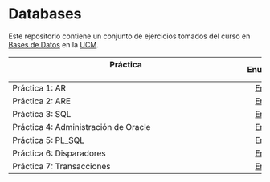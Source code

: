 # Databases

Este repositorio contiene un conjunto de ejercicios tomados del curso en [Bases de Datos](https://www.ucm.es/estudios/grado-matematicas-plan-803273) en la [UCM](https://www.ucm.es/ "Universidad Complutense de Madrid").

| Práctica &nbsp;&nbsp;&nbsp;&nbsp;&nbsp;&nbsp;&nbsp;&nbsp;&nbsp;&nbsp;&nbsp;&nbsp;&nbsp;&nbsp;&nbsp;&nbsp;&nbsp;&nbsp;&nbsp;&nbsp;&nbsp;&nbsp;&nbsp;&nbsp;&nbsp;&nbsp;&nbsp;&nbsp;&nbsp;&nbsp;&nbsp;&nbsp;&nbsp;&nbsp;&nbsp;&nbsp;&nbsp;&nbsp;&nbsp;&nbsp;&nbsp;&nbsp;&nbsp;&nbsp;&nbsp;&nbsp;&nbsp;&nbsp;&nbsp;&nbsp;&nbsp;&nbsp;&nbsp;&nbsp;&nbsp;&nbsp;&nbsp;&nbsp;&nbsp;&nbsp;&nbsp;&nbsp;&nbsp;&nbsp;&nbsp;&nbsp;&nbsp;&nbsp;&nbsp;&nbsp;&nbsp;&nbsp;&nbsp;&nbsp;&nbsp;&nbsp;&nbsp;&nbsp;&nbsp;&nbsp;&nbsp;&nbsp;&nbsp;&nbsp;&nbsp;&nbsp;&nbsp;&nbsp;&nbsp;&nbsp;&nbsp;&nbsp;&nbsp;&nbsp;&nbsp;&nbsp;&nbsp;&nbsp;&nbsp;&nbsp;&nbsp;&nbsp;&nbsp;&nbsp;&nbsp; | Enunciado           | Solución           |
| ------------- |:-------------:| :-------------:|
| Práctica 1: AR   | [Enlace](Code/Práctica1-AR.pdf) | [Enlace](Code/Práctica1.ra) |
| Práctica 2: ARE   | [Enlace](Code/Práctica2-ARE.pdf) | [Enlace](Code/Práctica2.ra) |
| Práctica 3: SQL   | [Enlace](Code/Práctica3-SQL.pdf) | [Enlace](Code/Práctica3.sql) |
| Práctica 4: Administración de Oracle   | [Enlace](Code/Práctica4.pdf) | [Enlace](Code/Práctica4.sql) |
| Práctica 5: PL_SQL   | [Enlace](Code/Práctica5-PL_SQL.pdf) | [Enlace](Code/Práctica5.sql) |
| Práctica 6: Disparadores   | [Enlace](Code/Práctica6-Disparadores.pdf) | [Enlace](Code/Práctica6.sql) |
| Práctica 7: Transacciones   | [Enlace](Code/Práctica7-Transacciones.pdf) | [Enlace](Code/Práctica7.sql) |
